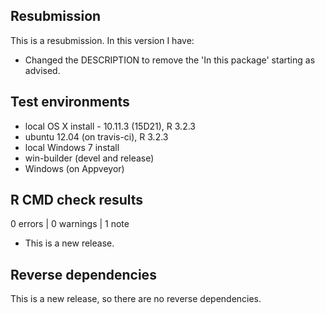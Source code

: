 ## Resubmission
This is a resubmission. In this version I have:

* Changed the DESCRIPTION to remove the 'In this package' starting as advised.

## Test environments
* local OS X install - 10.11.3 (15D21), R 3.2.3
* ubuntu 12.04 (on travis-ci), R 3.2.3
* local Windows 7 install
* win-builder (devel and release)
* Windows (on Appveyor)

## R CMD check results

0 errors | 0 warnings | 1 note

* This is a new release.

## Reverse dependencies

This is a new release, so there are no reverse dependencies.

 
